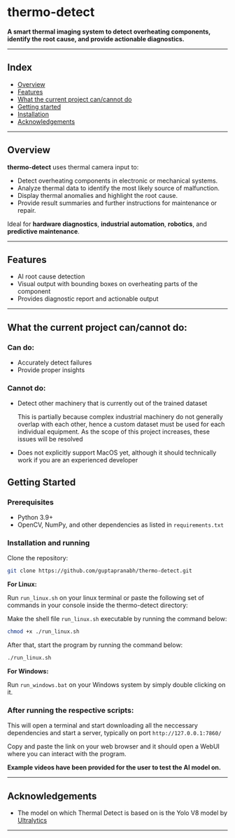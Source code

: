 # thermo-detect

**A smart thermal imaging system to detect overheating components, identify the root cause, and provide actionable diagnostics.**

---

## Index

- [Overview](https://github.com/guptapranabh/thermo-detect?tab=readme-ov-file#overview)
- [Features](https://github.com/guptapranabh/thermo-detect?tab=readme-ov-file#features)
- [What the current project can/cannot do](https://github.com/guptapranabh/thermo-detect?tab=readme-ov-file#what-the-current-project-cancannot-do)
- [Getting started](https://github.com/guptapranabh/thermo-detect?tab=readme-ov-file#getting-started)
- [Installation](https://github.com/guptapranabh/thermo-detect?tab=readme-ov-file#installation-and-running)
- [Acknowledgements](https://github.com/guptapranabh/thermo-detect?tab=readme-ov-file#acknowledgements)
---
## Overview

**thermo-detect** uses thermal camera input to:
- Detect overheating components in electronic or mechanical systems.
- Analyze thermal data to identify the most likely source of malfunction.
- Display thermal anomalies and highlight the root cause.
- Provide result summaries and further instructions for maintenance or repair.

Ideal for **hardware diagnostics**, **industrial automation**, **robotics**, and **predictive maintenance**.

---

## Features

- AI root cause detection
- Visual output with bounding boxes on overheating parts of the component
- Provides diagnostic report and actionable output

---

## What the current project can/cannot do:


### Can do:

- Accurately detect failures 
- Provide proper insights

### Cannot do:

- Detect other machinery that is currently out of the trained dataset

  This is partially because complex industrial machinery do not generally overlap with each other,
  hence a custom dataset must be used for each individual equipment.
  As the scope of this project increases, these issues will be resolved

- Does not explicitly support MacOS yet, although it should technically work if you are an experienced developer

## Getting Started

### Prerequisites
- Python 3.9+
- OpenCV, NumPy, and other dependencies as listed in `requirements.txt`


### Installation and running

Clone the repository:
```bash
git clone https://github.com/guptapranabh/thermo-detect.git
```

**For Linux:**

Run `run_linux.sh` on your linux terminal or paste the following set of commands in your console inside the thermo-detect directory:

Make the shell file `run_linux.sh` executable by running the command below:
```bash
chmod +x ./run_linux.sh
```

After that, start the program by running the command below:
```bash
./run_linux.sh
```

**For Windows:**

Run `run_windows.bat` on your Windows system by simply double clicking on it.



### After running the respective scripts:

  
This will open a terminal and start downloading all the neccessary dependencies and start a server, typically on port `http://127.0.0.1:7860/`

Copy and paste the link on your web browser and it should open a WebUI where you can interact with the program.



**Example videos have been provided for the user to test the AI model on.**


---

## Acknowledgements

- The model on which Thermal Detect is based on is the Yolo V8 model by [Ultralytics](https://github.com/ultralytics/ultralytics)

---
